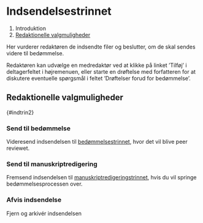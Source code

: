 # Indsendelsestrinnet

1. Introduktion
2. [Redaktionelle valgmuligheder](#redaktionelle-valgmuligheder)

Her vurderer redaktøren de indsendte filer og beslutter, om de skal sendes videre til bedømmelse.

Redaktøren kan udvælge en medredaktør ved at klikke på linket ’Tilføj’ i deltagerfeltet i højremenuen, eller starte en drøftelse med forfatteren for at diskutere eventuelle spørgsmål i feltet ’Drøftelser forud for bedømmelse’.

## Redaktionelle valgmuligheder

{\#indtrin2}

### Send til bedømmelse

Videresend indsendelsen til [bedømmelsestrinnet](/bedømmelsestrinnet.md), hvor det vil blive peer reviewet.

### Send til manuskriptredigering

Fremsend indsendelsen til [manuskriptredigeringstrinnet](/manuskriptredigering.md), hvis du vil springe bedømmelsesprocessen over.

### Afvis indsendelse

Fjern og arkivér indsendelsen

